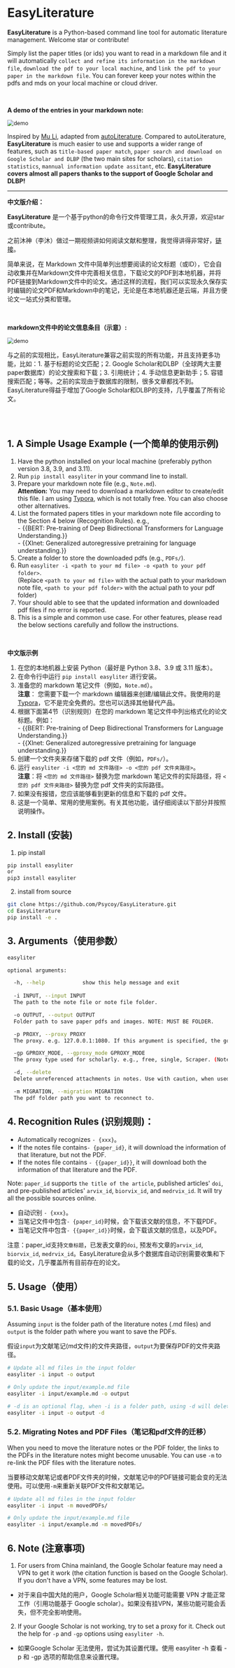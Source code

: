 # EasyLiterature
**EasyLiterature** is a Python-based command line tool for automatic literature management. Welcome star or contribute!

Simply list the paper titles (or ids) you want to read in a markdown file and it will automatically `collect and refine its information in the markdown file`, `download the pdf to your local machine`, and `link the pdf to your paper in the markdown file`. You can forever keep your notes within the pdfs and mds on your local machine or cloud driver.

<br>

**A demo of the entries in your markdown note:**

<img src="figures/demo.png" alt="demo" style="zoom:90%;" />

<br>

Inspired by [Mu Li](https://www.bilibili.com/video/BV1nA41157y4), adapted from [autoLiterature](https://github.com/wilmerwang/autoLiterature). 
Compared to autoLiterature, **EasyLiterature** is much easier to use and supports a wider range of features, such as `title-based paper match`, `paper search and download on Google Scholar and DLBP` (the two main sites for scholars), `citation statistics`, `mannual information update assitant`, etc. **EasyLiterature covers almost all papers thanks to the support of Google Scholar and DLBP!**

___

**中文版介绍：**

**EasyLiterature** 是一个基于python的命令行文件管理工具，永久开源，欢迎star或contribute。

之前沐神（李沐）做过一期视频讲如何阅读文献和整理，我觉得讲得非常好，[链接](https://www.bilibili.com/video/BV1nA41157y4)。

简单来说，在 Markdown 文件中简单列出想要阅读的论文标题（或ID），它会自动收集并在Markdown文件中完善相关信息，下载论文的PDF到本地机器，并将PDF链接到Markdown文件中的论文。通过这样的流程，我们可以实现永久保存实时编辑的论文PDF和Markdown中的笔记，无论是在本地机器还是云端，并且方便论文一站式分类和管理。

<br>

**markdown文件中的论文信息条目（示意）:**

<img src="figures/demo.png" alt="demo" style="zoom:90%;" />

<br>

与之前的实现相比，EasyLiterature兼容之前实现的所有功能，并且支持更多功能，比如：1. 基于标题的论文匹配；2. Google Scholar和DLBP（全球两大主要paper数据库）的论文搜索和下载；3. 引用统计；4. 手动信息更新助手；5. 容错搜索匹配；等等。之前的实现由于数据库的限制，很多文章都找不到。EasyLiterature得益于增加了Google Scholar和DLBP的支持，几乎覆盖了所有论文。

<br><br>

## 1. A Simple Usage Example (一个简单的使用示例)
1. Have the python installed on your local machine (preferably python version 3.8, 3.9, and 3.11).
2. Run `pip install easyliter` in your command line to install.
3. Prepare your markdown note file (e.g., `Note.md`). <br>**Attention:** You may need to download a markdown editor to create/edit this file. I am using [Typora](https://typora.io/), which is not totally free. You can also choose other alternatives.
4. List the formated papers titles in your markdown note file according to the Section 4 below (Recognition Rules). e.g.,<br>
  \- {{BERT: Pre-training of Deep Bidirectional Transformers for Language Understanding.}}<br>
  \- {{Xlnet: Generalized autoregressive pretraining for language understanding.}}
5. Create a folder to store the downloaded pdfs (e.g., `PDFs/`).
6. Run `easyliter -i <path to your md file> -o <path to your pdf folder>`.<br> (Replace `<path to your md file>` with the actual path to your markdown note file, `<path to your pdf folder>` with the actual path to your pdf folder)
7. Your should able to see that the updated information and downloaded pdf files if no error is reported.
8. This is a simple and common use case. For other features, please read the below sections carefully and follow the instructions.

<br>

**中文版示例**

1. 在您的本地机器上安装 Python（最好是 Python 3.8、3.9 或 3.11 版本）。
2. 在命令行中运行 `pip install easyliter` 进行安装。
3. 准备您的 markdown 笔记文件（例如，`Note.md`）。<br>**注意**： 您需要下载一个 markdown 编辑器来创建/编辑此文件。我使用的是[Typora](https://typora.io/)，它不是完全免费的。您也可以选择其他替代产品。
4. 根据下面第4节（识别规则）在您的 markdown 笔记文件中列出格式化的论文标题。例如：<br>
\- {{BERT: Pre-training of Deep Bidirectional Transformers for Language Understanding.}}<br>
  \- {{Xlnet: Generalized autoregressive pretraining for language understanding.}}
5. 创建一个文件夹来存储下载的 pdf 文件（例如，`PDFs/`）。
6. 运行 `easyliter -i <您的 md 文件路径> -o <您的 pdf 文件夹路径>`。<br>**注意**：将 `<您的 md 文件路径>` 替换为您 markdown 笔记文件的实际路径，将 `<您的 pdf 文件夹路径>` 替换为您 pdf 文件夹的实际路径。
7. 如果没有报错，您应该能够看到更新的信息和下载的 pdf 文件。
8. 这是一个简单、常用的使用案例。有关其他功能，请仔细阅读以下部分并按照说明操作。

## 2. Install (安装)
1. pip install
```bash 
pip install easyliter
or
pip3 install easyliter
```

2. install from source
```bash
git clone https://github.com/Psycoy/EasyLiterature.git
cd EasyLiterature
pip install -e .
```

## 3. Arguments（使用参数）
```bash
easyliter

optional arguments:

  -h, --help            show this help message and exit
  
  -i INPUT, --input INPUT
  The path to the note file or note file folder.

  -o OUTPUT, --output OUTPUT
  Folder path to save paper pdfs and images. NOTE: MUST BE FOLDER.

  -p PROXY, --proxy PROXY
  The proxy. e.g. 127.0.0.1:1080. If this argument is specified, the google scholar will automatically use a free proxy (not necessarily using the specified proxy address). To use other proxies for google scholar, specify the -gp option. If you want to set up the proxies mannually, change the behaviour in GoogleScholar.set_proxy().

  -gp GPROXY_MODE, --gproxy_mode GPROXY_MODE
  The proxy type used for scholarly. e.g., free, single, Scraper. (Note: 1. <free> will automatically choose a free proxy address to use, which is free, but may not be fast. 2. <single> will use the proxy address you specify. 3. <Scraper> is not free to use and need to buy the api key.).

  -d, --delete
  Delete unreferenced attachments in notes. Use with caution, when used, -i must be a folder path including all notes.

  -m MIGRATION, --migration MIGRATION
  The pdf folder path you want to reconnect to.
```


## 4. Recognition Rules (识别规则)：
- Automatically recognizes `- {xxx}`。
- If the notes file contains`- {paper_id}`, it will download the information of that literature, but not the PDF.
- If the notes file contains `- {{paper_id}}`, it will download both the information of that literature and the PDF.

Note: `paper_id` supports `the title of the article`, published articles' `doi`, and pre-published articles' `arvix_id`, `biorvix_id`, and `medrvix_id`. It will try all the possible sources online.

- 自动识别 `- {xxx}`。
- 当笔记文件中包含`- {paper_id}`时候，会下载该文献的信息，不下载PDF。
- 当笔记文件中包含`- {{paper_id}}`时候，会下载该文献的信息，以及PDF。

注意：paper_id支持`文章标题`，已发表文章的`doi`, 预发布文章的`arvix_id`, `biorvix_id`, `medrvix_id`。EasyLiterature会从多个数据库自动识别需要收集和下载的论文，几乎覆盖所有目前存在的论文。


## 5. Usage（使用）
### 5.1. Basic Usage（基本使用）
Assuming `input` is the folder path of the literature notes (.md files) and `output` is the folder path where you want to save the PDFs.

假设`input`为文献笔记(md文件)的文件夹路径，`output`为要保存PDF的文件夹路径。

```bash
# Update all md files in the input folder
easyliter -i input -o output 

# Only update the input/example.md file
easyliter -i input/example.md -o output  

# -d is an optional flag, when -i is a folder path, using -d will delete unrelated pdf files in the PDF folder from the literature notes content
easyliter -i input -o output -d
```

### 5.2. Migrating Notes and PDF Files（笔记和pdf文件的迁移）
When you need to move the literature notes or the PDF folder, the links to the PDFs in the literature notes might become unusable. You can use `-m` to re-link the PDF files with the literature notes.

当要移动文献笔记或者PDF文件夹的时候，文献笔记中的PDF链接可能会变的无法使用。可以使用`-m`来重新关联PDF文件和文献笔记。

```bash
# Update all md files in the input folder
easyliter -i input -m movedPDFs/

# Only update the input/example.md file
easyliter -i input/example.md -m movedPDFs/  
```

## 6. Note (注意事项)

1. For users from China mainland, the Google Scholar feature may need a VPN to get it work (the citation function is based on the Google Scholar). If you don't have a VPN, some features may be lost.

  - 对于来自中国大陆的用户，Google Scholar相关功能可能需要 VPN 才能正常工作（引用功能基于 Google scholar）。如果没有挂VPN，某些功能可能会丢失，但不完全影响使用。

2. If your Google Scholar is not working, try to set a proxy for it. Check out the help for `-p` and `-gp` options using `easyliter -h`.

  - 如果Google Scholar 无法使用，尝试为其设置代理。使用 easyliter -h 查看 -p 和 -gp 选项的帮助信息来设置代理。
